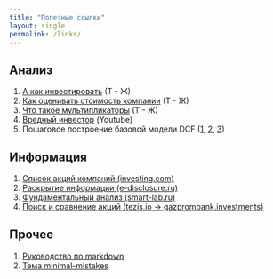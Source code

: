 ```yaml
---
title: "Полезные ссылки"
layout: single
permalink: /links/
---
```


## Анализ

1. [А как инвестировать](https://journal.tinkoff.ru/pro/invest/) (Т - Ж)
1. [Как оценивать стоимость компании](https://journal.tinkoff.ru/razum/) (Т - Ж)
1. [Что такое мультипликаторы](https://journal.tinkoff.ru/multilplicator/) (Т - Ж)
1. [Вредный инвестор](https://www.youtube.com/channel/UCbhXz_OPX3B0eTimt24PGVQ) (Youtube)
1. Пошаговое построение базовой модели DCF ([1](https://blog.sf.education/poshagovoe-postroenie-bazovoj-modeli-dcf/), [2](https://blog.sf.education/poshagovoe-postroenie-bazovoj-modeli-dcf-chast-2-prognozirovanie/), [3](https://blog.sf.education/poshagovoe-postroenie-bazovoj-modeli-dcf-chast-3-%e2%88%86-nwc-fcff-terminal-value-total-enterprise-value/))


## Информация

1. [Список акций компаний (investing.com)](https://ru.investing.com/stock-screener)
1. [Раскрытие информации (e-disclosure.ru)](https://www.e-disclosure.ru/)
1. [Фундаментальный анализ (smart-lab.ru)](https://smart-lab.ru/q/shares_fundamental/)
1. [Поиск и сравнение акций (tezis.io -> gazprombank.investments)](https://gazprombank.investments/)


## Прочее

1. [Руководство по markdown](https://paulradzkov.com/2014/markdown_cheatsheet/)
1. [Тема minimal-mistakes](https://github.com/mmistakes/minimal-mistakes)
